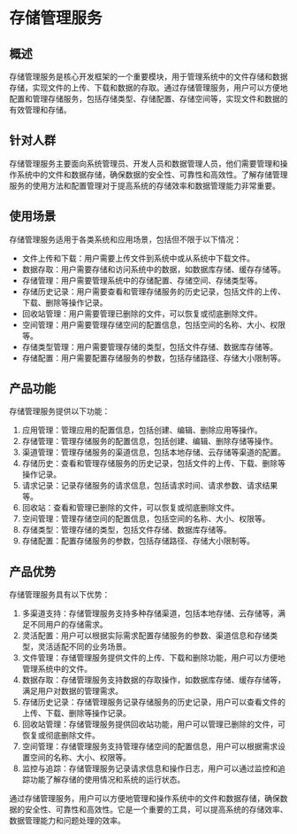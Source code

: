 # 存储管理服务

## 概述
存储管理服务是核心开发框架的一个重要模块，用于管理系统中的文件存储和数据存储，实现文件的上传、下载和数据的存取。通过存储管理服务，用户可以方便地配置和管理存储服务，包括存储类型、存储配置、存储空间等，实现文件和数据的有效管理和存储。

## 针对人群
存储管理服务主要面向系统管理员、开发人员和数据管理人员，他们需要管理和操作系统中的文件和数据存储，确保数据的安全性、可靠性和高效性。了解存储管理服务的使用方法和配置管理对于提高系统的存储效率和数据管理能力非常重要。

## 使用场景
存储管理服务适用于各类系统和应用场景，包括但不限于以下情况：
- 文件上传和下载：用户需要上传文件到系统中或从系统中下载文件。
- 数据存取：用户需要存储和访问系统中的数据，如数据库存储、缓存存储等。
- 存储管理：用户需要管理系统中的存储配置、存储空间、存储类型等。
- 存储历史记录：用户需要查看和管理存储服务的历史记录，包括文件的上传、下载、删除等操作记录。
- 回收站管理：用户需要管理已删除的文件，可以恢复或彻底删除文件。
- 空间管理：用户需要管理存储空间的配置信息，包括空间的名称、大小、权限等。
- 存储类型管理：用户需要管理存储的类型，包括文件存储、数据库存储等。
- 存储配置：用户需要配置存储服务的参数，包括存储路径、存储大小限制等。

## 产品功能
存储管理服务提供以下功能：

1. 应用管理：管理应用的配置信息，包括创建、编辑、删除应用等操作。
2. 存储管理：管理存储服务的配置信息，包括创建、编辑、删除存储等操作。
3. 渠道管理：管理存储服务的渠道信息，包括本地存储、云存储等渠道的配置。
4. 存储历史：查看和管理存储服务的历史记录，包括文件的上传、下载、删除等操作记录。
5. 请求记录：记录存储服务的请求信息，包括请求时间、请求参数、请求结果等。
6. 回收站：查看和管理已删除的文件，可以恢复或彻底删除文件。
7. 空间管理：管理存储空间的配置信息，包括空间的名称、大小、权限等。
8. 存储类型：管理存储的类型，包括文件存储、数据库存储等。
9. 存储配置：配置存储服务的参数，包括存储路径、存储大小限制等。

## 产品优势
存储管理服务具有以下优势：

1. 多渠道支持：存储管理服务支持多种存储渠道，包括本地存储、云存储等，满足不同用户的存储需求。
2. 灵活配置：用户可以根据实际需求配置存储服务的参数、渠道信息和存储类型，灵活适配不同的业务场景。
3. 文件管理：存储管理服务提供文件的上传、下载和删除功能，用户可以方便地管理系统中的文件。
4. 数据存取：存储管理服务支持数据的存取操作，如数据库存储、缓存存储等，满足用户对数据的管理需求。
5. 存储历史记录：存储管理服务记录存储服务的历史记录，用户可以查看文件的上传、下载、删除等操作记录。
6. 回收站管理：存储管理服务提供回收站功能，用户可以管理已删除的文件，可恢复或彻底删除文件。
7. 空间管理：存储管理服务支持管理存储空间的配置信息，用户可以根据需求设置空间的名称、大小、权限等。
8. 监控与追踪：存储管理服务记录请求信息和操作日志，用户可以通过监控和追踪功能了解存储的使用情况和系统的运行状态。

通过存储管理服务，用户可以方便地管理和操作系统中的文件和数据存储，确保数据的安全性、可靠性和高效性。它是一个重要的工具，可以提高系统的存储效率、数据管理能力和问题处理的效率。